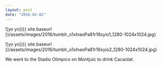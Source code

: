 ```yaml
---
layout: post
date: "2016-02-02"
---
```


![yo yo]({{ site.baseurl }}/assets/images/2016/tumblr_o1xlnaoPa81r16syio1_1280-1024x1024.jpg)

![yo yo]({{ site.baseurl }}/assets/images/2016/tumblr_o1xlnaoPa81r16syio2_1280-1024x1024.jpg)

We went to the Stadio Olímpico on Montjuic to drink Cacaolat.
